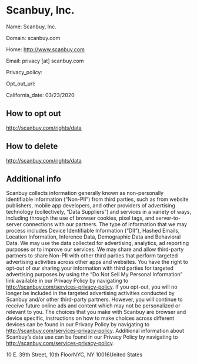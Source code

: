 
# Scanbuy, Inc.

Name: Scanbuy, Inc.

Domain: scanbuy.com

Home: http://www.scanbuy.com

Email: privacy [at] scanbuy.com

Privacy_policy: 

Opt_out_url: 

California_date: 03/23/2020



## How to opt out

http://scanbuy.com/rights/data

## How to delete

http://scanbuy.com/rights/data

## Additional info

Scanbuy collects information generally known as non-personally identifiable information (“Non-PII”) from third parties, such as from website publishers, mobile app developers, and other providers of advertising technology (collectively, “Data Suppliers”) and services in a variety of ways, including through the use of browser cookies, pixel tags, and server-to-server connections with our partners. The type of information that we may process includes Device Identifiable Information (“DII”), Hashed Emails, Location Information, Inference Data, Demographic Data and Behavioral Data. We may use the data collected for advertising, analytics, ad reporting purposes or to improve our services. We may share and allow third-party partners to share Non-PII with other third parties that perform targeted advertising activities across other apps and websites. You have the right to opt-out of our sharing your information with third parties for targeted advertising purposes by using the “Do Not Sell My Personal Information” link available in our Privacy Policy by navigating to http://scanbuy.com/services-privacy-policy. If you opt-out, you will no longer be included in the targeted advertising activities conducted by Scanbuy and/or other third-party partners. However, you will continue to receive future online ads and content which may not be personalized or relevant to you. The choices that you make with Scanbuy are browser and device specific, instructions on how to make choices across different devices can be found in our Privacy Policy by navigating to http://scanbuy.com/services-privacy-policy. Additional information about Scanbuy’s data use can be found in our Privacy Policy by navigating to http://scanbuy.com/services-privacy-policy.

10 E. 39th Street, 10th FloorNYC, NY 10016United States

